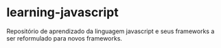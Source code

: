 learning-javascript
===================

Repositório de aprendizado da linguagem javascript e seus frameworks a ser 
reformulado para novos frameworks.
